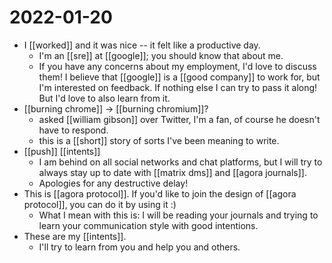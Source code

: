 # 2022-01-20

- I [[worked]] and it was nice -- it felt like a productive day.
  - I'm an [[sre]] at [[google]]; you should know that about me.
  - If you have any concerns about my employment, I'd love to discuss them! I believe that [[google]] is a [[good company]] to work for, but I'm interested on feedback. If nothing else I can try to pass it along! But I'd love to also learn from it.
- [[burning chrome]] -> [[burning chromium]]?
  - asked [[william gibson]] over Twitter, I'm a fan, of course he doesn't have to respond.
  - this is a [[short]] story of sorts I've been meaning to write.
- [[push]] [[intents]] 
  - I am behind on all social networks and chat platforms, but I will try to always stay up to date with [[matrix dms]] and [[agora journals]].
  - Apologies for any destructive delay!
- This is [[agora protocol]]. If you'd like to join the design of [[agora protocol]], you can do it by using it :)
  - What I mean with this is: I will be reading your journals and trying to learn your communication style with good intentions.
- These are my [[intents]].
  - I'll try to learn from you and help you and others.
